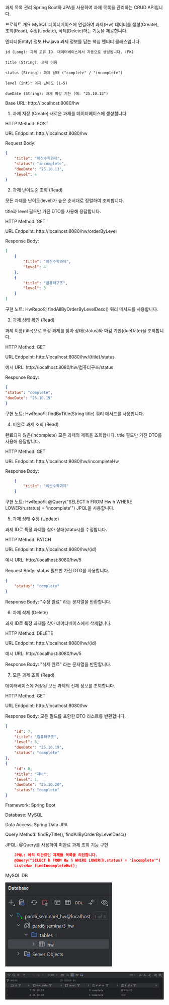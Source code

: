 과제 목록 관리 
Spring Boot와 JPA를 사용하여 과제 목록을 관리하는 CRUD API입니다.

프로젝트 개요
   MySQL 데이터베이스에 연결하여 과제(Hw) 데이터를 생성(Create), 조회(Read), 수정(Update), 삭제(Delete)하는 기능을 제공합니다.

엔티티(Entity) 정보
   Hw.java
   과제 정보를 담는 핵심 엔티티 클래스입니다.

    id (Long): 과제 고유 ID. 데이터베이스에서 자동으로 생성됩니다. (PK)
    
    title (String): 과제 이름
    
    status (String): 과제 상태 ("complete" / "incomplete")
    
    level (int): 과제 난이도 (1~5)
    
    dueDate (String): 과제 마감 기한 (예: "25.10.13")

Base URL: http://localhost:8080/hw

1. 과제 저장 (Create)
   새로운 과제를 데이터베이스에 생성합니다.

HTTP Method: POST

URL Endpoint: http://localhost:8080/hw

Request Body:
```json    
{
    "title": "이산수학과제",
    "status": "incomplete",
    "dueDate": "25.10.13",
    "level": 4
}
```
2. 과제 난이도순 조회 (Read)

모든 과제를 난이도(level)가 높은 순서대로 정렬하여 조회합니다. 

title과 level 필드만 가진 DTO를 사용해 응답합니다.

HTTP Method: GET

URL Endpoint: http://localhost:8080/hw/orderByLevel

Response Body:

```json
[
    {
        "title": "이산수학과제",
        "level": 4
    },
    {
        "title": "컴퓨터구조",
        "level": 3
    }
]
```

구현 노트: HwRepo의 findAllByOrderByLevelDesc() 쿼리 메서드를 사용합니다.

3. 과제 상태 확인 (Read)

과제 이름(title)으로 특정 과제를 찾아 상태(status)와 마감 기한(dueDate)을 조회합니다.

HTTP Method: GET

URL Endpoint: http://localhost:8080/hw/{title}/status

예시 URL: http://localhost:8080/hw/컴퓨터구조/status

Response Body:

```json
{
"status": "complete",
"dueDate": "25.10.19"
}
```

구현 노트: HwRepo의 findByTitle(String title) 쿼리 메서드를 사용합니다.

4. 미완료 과제 조회 (Read)

완료되지 않은(incomplete) 모든 과제의 제목을 조회합니다. title 필드만 가진 DTO를 사용해 응답합니다.

HTTP Method: GET

URL Endpoint: http://localhost:8080/hw/incompleteHw

Response Body:

```json
    {
        "title": "이산수학과제"
    }
```

구현 노트: HwRepo의 @Query("SELECT h FROM Hw h WHERE LOWER(h.status) = 'incomplete'") JPQL을 사용합니다.

5. 과제 상태 수정 (Update)

과제 ID로 특정 과제를 찾아 상태(status)를 수정합니다.

HTTP Method: PATCH

URL Endpoint: http://localhost:8080/hw/{id}

예시 URL: http://localhost:8080/hw/5

Request Body: status 필드만 가진 DTO를 사용합니다.

```json
{
    "status": "complete"
}
```

Response Body: "수정 완료" 라는 문자열을 반환합니다.

6. 과제 삭제 (Delete)

과제 ID로 특정 과제를 찾아 데이터베이스에서 삭제합니다.

HTTP Method: DELETE

URL Endpoint: http://localhost:8080/hw/{id}

예시 URL: http://localhost:8080/hw/5

Response Body: "삭제 완료" 라는 문자열을 반환합니다.

7. 모든 과제 조회 (Read)

데이터베이스에 저장된 모든 과제의 전체 정보를 조회합니다.

HTTP Method: GET

URL Endpoint: http://localhost:8080/hw

Response Body: 모든 필드를 포함한 DTO 리스트를 반환합니다.

```json
{
    "id": 7,
    "title": "컴퓨터구조",
    "level": 3,
    "dueDate": "25.10.19",
    "status": "complete"
},
{
    "id": 8,
    "title": "자바",
    "level": 1,
    "dueDate": "25.10.20",
    "status": "complete"
}
```

Framework: Spring Boot

Database: MySQL

Data Access: Spring Data JPA

Query Method: findByTitle(), findAllByOrderByLevelDesc()

JPQL: @Query를 사용하여 미완료 과제 조회 기능 구현

```json
    JPQL: 아직 미완료인 과제들 목록을 리턴합니다.
    @Query("SELECT h FROM Hw h WHERE LOWER(h.status) = 'incomplete'")
    List<Hw> findIncompleteHw();
```

MySQL DB

![img.png](img.png)

![img_1.png](img_1.png)